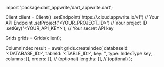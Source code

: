 import 'package:dart_appwrite/dart_appwrite.dart';

Client client = Client()
    .setEndpoint('https://<REGION>.cloud.appwrite.io/v1') // Your API Endpoint
    .setProject('<YOUR_PROJECT_ID>') // Your project ID
    .setKey('<YOUR_API_KEY>'); // Your secret API key

Grids grids = Grids(client);

ColumnIndex result = await grids.createIndex(
    databaseId: '<DATABASE_ID>',
    tableId: '<TABLE_ID>',
    key: '',
    type: IndexType.key,
    columns: [],
    orders: [], // (optional)
    lengths: [], // (optional)
);

